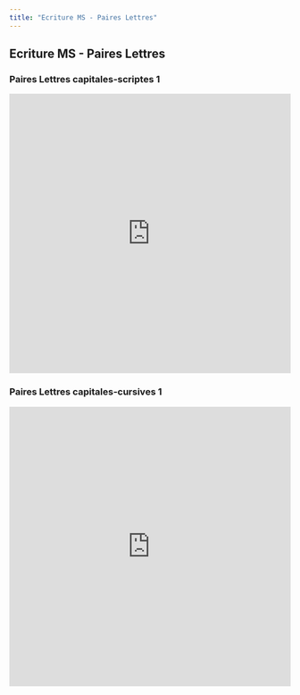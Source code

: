 ```yaml
---
title: "Ecriture MS - Paires Lettres"
---
```


## Ecriture MS - Paires Lettres


### Paires Lettres capitales-scriptes 1
<iframe src="https://learningapps.org/watch?v=pb361sqkc20" style="border:0px;width:100%;height:500px" webkitallowfullscreen="true" mozallowfullscreen="true"></iframe>


### Paires Lettres capitales-cursives 1
<iframe src="https://learningapps.org/watch?v=pfcytyhjk20" style="border:0px;width:100%;height:500px" webkitallowfullscreen="true" mozallowfullscreen="true"></iframe>


